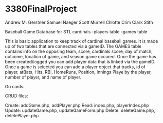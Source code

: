 # 3380FinalProject
Andrew M. Gerstner
Samuel Naeger
Scott Murrell
Chlotte Crim
Clark Stith

Baseball Game Database for STL cardinals
-players table
-games table


This is basic application to keep track of cardinal baseball games. It is made up of two tables that are connected via a gameID. The GAMES table contains info on the opposing team, score, cardinals score, day of match, outcome, location of game, and season game occured.  Once the game has been created/logged you can add player data that is linked via the gameID. Once a game is selected you can add a player object that tracks, id of player, atBats, Hits, RBI, HomeRuns, Position, Innings Playe by the player, number of player, and name of player.

Go cards.



CRUD files:

Create: addGame.php, addPlayer.php
Read: index.php, playerIndex.php
Update: updateGame.php, updateGameForm.php
Delete: deleteGame.php, deletePlayer.php
